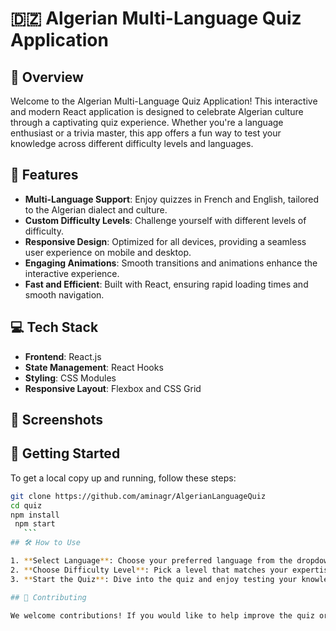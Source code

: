 # 🇩🇿 Algerian Multi-Language Quiz Application



## 🌟 Overview

Welcome to the Algerian Multi-Language Quiz Application! This interactive and modern React application is designed to celebrate Algerian culture through a captivating quiz experience. Whether you're a language enthusiast or a trivia master, this app offers a fun way to test your knowledge across different difficulty levels and languages.

## 🎯 Features

- **Multi-Language Support**: Enjoy quizzes in French and English, tailored to the Algerian dialect and culture.
- **Custom Difficulty Levels**: Challenge yourself with different levels of difficulty.
- **Responsive Design**: Optimized for all devices, providing a seamless user experience on mobile and desktop.
- **Engaging Animations**: Smooth transitions and animations enhance the interactive experience.
- **Fast and Efficient**: Built with React, ensuring rapid loading times and smooth navigation.

## 💻 Tech Stack

- **Frontend**: React.js
- **State Management**: React Hooks
- **Styling**: CSS Modules
- **Responsive Layout**: Flexbox and CSS Grid

## 📸 Screenshots



## 🚀 Getting Started

To get a local copy up and running, follow these steps:


   ```bash
   git clone https://github.com/aminagr/AlgerianLanguageQuiz
   cd quiz
   npm install
    npm start
      ```
## 🛠 How to Use

1. **Select Language**: Choose your preferred language from the dropdown menu (French or English).
2. **Choose Difficulty Level**: Pick a level that matches your expertise.
3. **Start the Quiz**: Dive into the quiz and enjoy testing your knowledge on various topics related to Algerian culture!

## 🤝 Contributing

We welcome contributions! If you would like to help improve the quiz or add new features, please fork the repository and submit a pull request.


